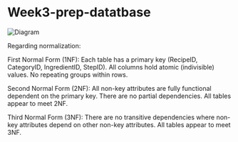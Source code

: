# Week3-prep-datatbase
![Diagram ](https://github.com/AliOthman0934/Week2-prep-datatbase/assets/147824401/c4b35587-dc6e-4ddf-8527-d097f134a172)

Regarding normalization:

First Normal Form (1NF):
Each table has a primary key (RecipeID, CategoryID, IngredientID, StepID).
All columns hold atomic (indivisible) values.
No repeating groups within rows.

Second Normal Form (2NF):
All non-key attributes are fully functional dependent on the primary key.
There are no partial dependencies.
All tables appear to meet 2NF.

Third Normal Form (3NF):
There are no transitive dependencies where non-key attributes depend on other non-key attributes.
All tables appear to meet 3NF.